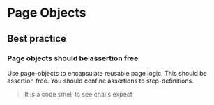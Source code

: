 # Page Objects

## Best practice

### Page objects should be assertion free
Use page-objects to encapsulate reusable page logic. This should be assertion free. You should confine assertions to step-definitions.

> It is a code smell to see chai's expect